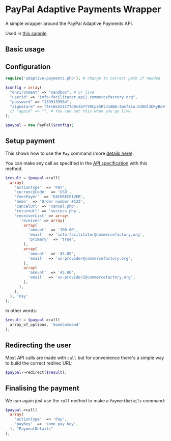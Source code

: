 # PayPal Adaptive Payments Wrapper

A simple wrapper around the PayPal Adaptive Payments API.

Used in [this sample](https://github.com/braintreedev/sample-12-paypal-adaptive-payments-chained-parallel-php).

## Basic usage

## Configuration

```php
require('adaptive-payments.php'); # change to correct path if needed

$config = array(
  "environment" => "sandbox", # or live
  "userid" => "info-facilitator_api1.commercefactory.org",
  "password" => "1399139964",
  "signature" => "AFcWxV21C7fd0v3bYYYRCpSSRl31ABA-4mmfZiu.G30Dl3DKyBo9-GF8",
  // "appid" => "", # You can set this when you go live
);

$paypal = new PayPal($config);
```

## Setup payment

This shows how to use the `Pay` command (more [details here](https://developer.paypal.com/docs/classic/api/adaptive-payments/Pay_API_Operation/)).

You can make any call as specified in the [API specification](https://developer.paypal.com/docs/classic/api/#ap) with this method.

```php
$result = $paypal->call(
  array(
    'actionType'  => 'PAY',
    'currencyCode'  => 'USD',
    'feesPayer'  => 'EACHRECEIVER',
    'memo'  => 'Order number #123',
    'cancelUrl' => 'cancel.php',
    'returnUrl' => 'success.php',
    'receiverList' => array(
      'receiver' => array(
        array(
          'amount'  => '100.00',
          'email'  => 'info-facilitator@commercefactory.org',
          'primary'  => 'true',
        ),
        array(
          'amount'  => '45.00',
          'email'  => 'us-provider@commercefactory.org',
        ),
        array(
          'amount'  => '45.00',
          'email'  => 'us-provider2@commercefactory.org',
        ),
      ),
    ),
  ), 'Pay'
);
```

In other words:

```php
$result = $paypal->call(
  array_of_options, 'SomeCommand'
);
```

## Redirecting the user

Most API calls are made with `call` but for convenience there's a simple way to build the correct redirec URL:

```php
$paypal->redirect($result);
```

## Finalising the payment

We can again just use the `call` method to make a `PaymentDetails` command:

```php
$paypal->call(
  array(
    'actionType'  => 'Pay',
    'payKey'  => 'some pay key',
  ), "PaymentDetails"
);
```




